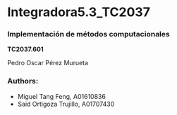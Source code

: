 # Integradora5.3_TC2037

### Implementación de métodos computacionales

**TC2037.601**

Pedro Oscar Pérez Murueta

### Authors:
- Miguel Tang Feng, A01610836
- Said Ortigoza Trujillo, A01707430
